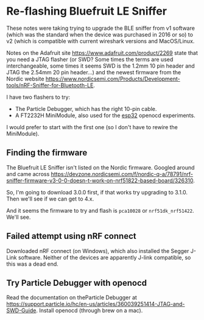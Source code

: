 # Re-flashing Bluefruit LE Sniffer

These notes were taking trying to upgrade the BLE sniffer from v1 software (which was the standard when the device was purchased in 2016 or so) to v2 (which is compatible with current wireshark versions and MacOS/Linux.

Notes on the Adafruit site <https://www.adafruit.com/product/2269> state that you need a JTAG flasher (or SWD? Some times the terms are used interchangeable, some times it seems SWD is the 1.2mm 10 pin header and JTAG the 2.54mm 20 pin header...) and the newest firmware from the Nordic website <https://www.nordicsemi.com/Products/Development-tools/nRF-Sniffer-for-Bluetooth-LE>.

I have two flashers to try:

- The Particle Debugger, which has the right 10-pin cable.
- A FT2232H MiniModule, also used for the [esp32](../esp32/readme.md) openocd experiments.

I would prefer to start with the first one (so I don't have to rewire the MiniModule).

## Finding the firmware

The Bluefruit LE Sniffer isn't listed on the Nordic firmware. Googled around and came across <https://devzone.nordicsemi.com/f/nordic-q-a/78791/nrf-sniffer-firmware-v3-0-0-doesn-t-work-on-nrf51822-based-board/326310>.

So, I'm going to download 3.0.0 first, if that works try upgrading to 3.1.0. Then we'll see if we can get to 4.x.

And it seems the firmware to try and flash is `pca10028` or `nrf51dk_nrf51422`. We'll see.

## Failed attempt using nRF connect

Downloaded nRF connect (on Windows), which also installed the Segger J-Link software. Neither of the devices are apparently J-link compatible, so this was a dead end.

## Try Particle Debugger with openocd

Read the documentation on theParticle Debugger at <https://support.particle.io/hc/en-us/articles/360039251414-JTAG-and-SWD-Guide>. Install openocd (through brew on a mac).

